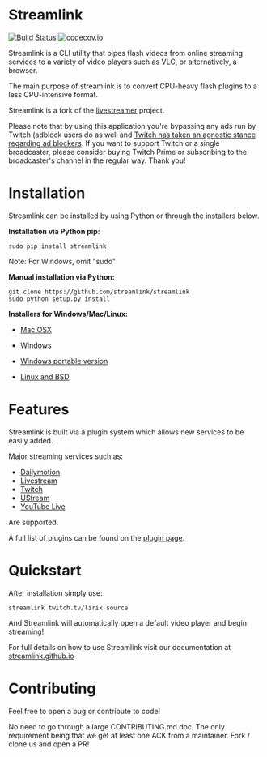 # Streamlink

[![Build Status](https://travis-ci.org/streamlink/streamlink.svg?branch=master)](https://travis-ci.org/streamlink/streamlink)
[![codecov.io](http://codecov.io/github/streamlink/streamlink/coverage.svg?branch=master)](http://codecov.io/github/streamlink/streamlink?branch=master)

Streamlink is a CLI utility that pipes flash videos from online streaming services to a variety of video players such as VLC, or alternatively, a browser.

The main purpose of streamlink is to convert CPU-heavy flash plugins to a less CPU-intensive format.

Streamlink is a fork of the [livestreamer](https://github.com/chrippa/livestreamer) project.

Please note that by using this application you're bypassing any ads run by
Twitch (adblock users do as well and
[Twitch has taken an agnostic stance regarding ad blockers](https://blog.twitch.tv/introducing-surestream-for-a-better-video-ad-experience-on-twitch-3ca5ce3287c).
If you want to support Twitch or a single broadcaster, please consider buying
Twitch Prime or subscribing to the broadcaster's channel in the regular way. Thank you!

# Installation

Streamlink can be installed by using Python or through the installers below.

**Installation via Python pip:**
```
sudo pip install streamlink
```
Note: For Windows, omit "sudo"

**Manual installation via Python:**
```
git clone https://github.com/streamlink/streamlink
sudo python setup.py install
```

**Installers for Windows/Mac/Linux:**

  - [Mac OSX](https://streamlink.github.io/install.html#other-platforms)

  - [Windows](https://streamlink.github.io/install.html#windows-binaries)

  - [Windows portable version](https://streamlink.github.io/install.html#windows-portable-version)

  - [Linux and BSD](https://streamlink.github.io/install.html#linux-and-bsd-packages)

# Features

Streamlink is built via a plugin system which allows new services to be easily added.

Major streaming services such as:
  - [Dailymotion](http://dailymotion.com/live)
  - [Livestream](https://livestream.com)
  - [Twitch](http://twitch.tv)
  - [UStream](http://ustream.tv)
  - [YouTube Live](http://youtube.com)

Are supported.

A full list of plugins can be found on the [plugin page](https://streamlink.github.io/plugin_matrix.html).


# Quickstart

After installation simply use:
```
streamlink twitch.tv/lirik source
```

And Streamlink will automatically open a default video player and begin streaming!

For full details on how to use Streamlink visit our documentation at [streamlink.github.io](https://streamlink.github.io)


# Contributing

Feel free to open a bug or contribute to code!

No need to go through a large CONTRIBUTING.md doc. The only requirement being that we get at least one ACK from a maintainer. Fork / clone us and open a PR!

